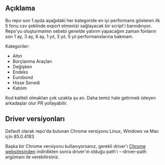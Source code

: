 ## Açıklama

Bu repo son 1 ayda aşağıdaki her kategoride en iyi performans gösteren ilk 5 fonu csv şeklinde export etmenizi sağlayacak bir script'i barındırıyor. Repo'yu oluşturmamın sebebi genelde yatırım yapacağım zaman fonların son 1 ay, 3 ay, 6 ay, 1 yıl, 3 yıl, 5 yıl performanslarına bakmam.

Kategoriler:

* Altın
* Borçlanma Araçları
* Değişken
* Endeks
* Eurobond
* Hisse Senedi
* Katılım

Kod kaliteli olmaktan çok uzakta şu an. Daha temiz hale getirmek isteyen arkadaşlar olur PR yollayabilir.

## Driver versiyonları

Default olarak repo'da bulunan Chrome versiyonu Linux, Windows ve Mac için 85.0.4183

Başka bir Chrome versiyonu kullanıyorsanız, gerekli driver'ı [Chrome websitesinden](https://sites.google.com/a/chromium.org/chromedriver/downloads) indirdikten sonra driver'ın olduğu path'ı --driver-path argümanı ile verebilirsiniz.
